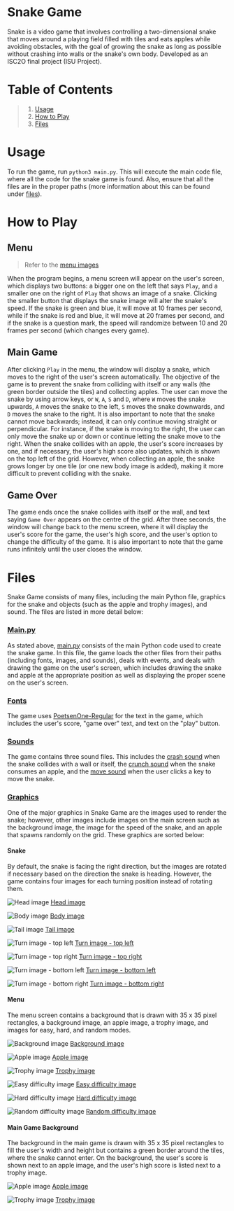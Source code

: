 # Snake Game
Snake is a video game that involves controlling a two-dimensional snake that moves around a playing field filled with tiles and eats apples while avoiding obstacles, with the goal of growing the snake as long as possible without crashing into walls or the snake's own body. Developed as an ISC2O final project (ISU Project).

# Table of Contents
> 1. [Usage](#Usage)
> 2. [How to Play](#How-to-Play)
> 3. [Files](#Files)

# Usage
To run the game, run `python3 main.py`. This will execute the main code file, where all the code for the snake game is found. Also, ensure that all the files are in the proper paths (more information about this can be found under [files](#Files)).

# How to Play
## Menu
> Refer to the [menu images](#Menu-1)

When the program begins, a menu screen will appear on the user's screen, which displays two buttons: a bigger one on the left that says `Play`, and a smaller one on the right of `Play` that shows an image of a snake. Clicking the smaller button that displays the snake image will alter the snake's speed. If the snake is green and blue, it will move at 10 frames per second, while if the snake is red and blue, it will move at 20 frames per second, and if the snake is a question mark, the speed will randomize between 10 and 20 frames per second (which changes every game).

## Main Game
After clicking `Play` in the menu, the window will display a snake, which moves to the right of the user's screen automatically. The objective of the game is to prevent the snake from colliding with itself or any walls (the green border outside the tiles) and collecting apples. The user can move the snake by using arrow keys, or `W`, `A`, `S` and `D`, where `W` moves the snake upwards, `A` moves the snake to the left, `S` moves the snake downwards, and `D` moves the snake to the right. It is also important to note that the snake cannot move backwards; instead, it can only continue moving straight or perpendicular. For instance, if the snake is moving to the right, the user can only move the snake up or down or continue letting the snake move to the right. When the snake collides with an apple, the user's score increases by one, and if necessary, the user's high score also updates, which is shown on the top left of the grid. However, when collecting an apple, the snake grows longer by one tile (or one new body image is added), making it more difficult to prevent colliding with the snake.

## Game Over
The game ends once the snake collides with itself or the wall, and text saying `Game Over` appears on the centre of the grid. After three seconds, the window will change back to the menu screen, where it will display the user's score for the game, the user's high score, and the user's option to change the difficulty of the game. It is also important to note that the game runs infinitely until the user closes the window.

# Files
Snake Game consists of many files, including the main Python file, graphics for the snake and objects (such as the apple and trophy images), and sound. The files are listed in more detail below:

### [Main.py](./main.py)
As stated above, [main.py](./main.py) consists of the main Python code used to create the snake game. In this file, the game loads the other files from their paths (including fonts, images, and sounds), deals with events, and deals with drawing the game on the user's screen, which includes drawing the snake and apple at the appropriate position as well as displaying the proper scene on the user's screen.

### [Fonts](./Font)
The game uses [PoetsenOne-Regular](./Font/PoetsenOne-Regular.ttf) for the text in the game, which includes the user's score, "game over" text, and text on the "play" button.

### [Sounds](./Sounds)
The game contains three sound files. This includes the [crash sound](./Sounds/crash.mp3) when the snake collides with a wall or itself, the [crunch sound](./Sounds/crunch.mp3) when the snake consumes an apple, and the [move sound](./Sounds/move.mp3) when the user clicks a key to move the snake.

### [Graphics](./Graphics)
One of the major graphics in Snake Game are the images used to render the snake; however, other images include images on the main screen such as the background image, the image for the speed of the snake, and an apple that spawns randomly on the grid. These graphics are sorted below:

#### Snake 
By default, the snake is facing the right direction, but the images are rotated if necessary based on the direction the snake is heading. However, the game contains four images for each turning position instead of rotating them.

![Head image](./Graphics/head_right.png)
[Head image](./Graphics/head_right.png)

![Body image](./Graphics/body_horizontal.png)
[Body image](./Graphics/body_horizontal.png)

![Tail image](./Graphics/tail_left.png)
[Tail image](./Graphics/tail_left.png)

![Turn image - top left](./Graphics/turn_top_left.png)
[Turn image - top left](./Graphics/turn_top_left.png)

![Turn image - top right](./Graphics/turn_top_right.png)
[Turn image - top right](./Graphics/turn_top_right.png)

![Turn image - bottom left](./Graphics/turn_bottom_left.png)
[Turn image - bottom left](./Graphics/turn_bottom_left.png)

![Turn image - bottom right](./Graphics/turn_bottom_right.png)
[Turn image - bottom right](./Graphics/turn_bottom_right.png)

#### Menu
The menu screen contains a background that is drawn with 35 x 35 pixel rectangles, a background image, an apple image, a trophy image, and images for easy, hard, and random modes.

![Background image](./Graphics/background.jpg)
[Background image](./Graphics/background.jpg) 

![Apple image](./Graphics/apple.png)
[Apple image](./Graphics/apple.png)

![Trophy image](./Graphics/trophy.png)
[Trophy image](./Graphics/trophy.png)

![Easy difficulty image](./Graphics/easy_difficulty.png)
[Easy difficulty image](./Graphics/easy_difficulty.png)

![Hard difficulty image](./Graphics/hard_difficulty.png)
[Hard difficulty image](./Graphics/hard_difficulty.png)

![Random difficulty image](./Graphics/random_difficulty.png)
[Random difficulty image](./Graphics/random_difficulty.png)

#### Main Game Background
The background in the main game is drawn with 35 x 35 pixel rectangles to fill the user's width and height but contains a green border around the tiles, where the snake cannot enter. On the background, the user's score is shown next to an apple image, and the user's high score is listed next to a trophy image.

![Apple image](./Graphics/apple.png)
[Apple image](./Graphics/apple.png)

![Trophy image](./Graphics/trophy.png)
[Trophy image](./Graphics/trophy.png)
